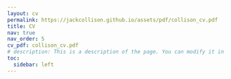 ```yaml
---
layout: cv
permalink: https://jackcollison.github.io/assets/pdf/collison_cv.pdf
title: CV
nav: true
nav_order: 5
cv_pdf: collison_cv.pdf
# description: This is a description of the page. You can modify it in '_pages/cv.md'. You can also change or remove the top pdf download button.
toc:
  sidebar: left
---
```

